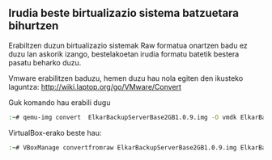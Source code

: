 ## Irudia beste birtualizazio sistema batzuetara bihurtzen

Erabiltzen duzun birtualizazio sistemak Raw formatua onartzen badu ez duzu lan askorik izango, bestelakoetan irudia formatu batetik bestera pasatu beharko duzu.

Vmware erabilitzen baduzu, hemen duzu hau nola egiten den ikusteko laguntza: http://wiki.laptop.org/go/VMware/Convert

Guk komando hau erabili dugu

```bash
:~# qemu-img convert  ElkarBackupServerBase2GB1.0.9.img -O vmdk ElkarBackupServerBase2GB1.0.9.vmdk
```

VirtualBox-erako beste hau:

```bash
:~# VBoxManage convertfromraw ElkarBackupServerBase2GB1.0.9.img ElkarBackupServerBase2GB1.0.9.vdi
```


